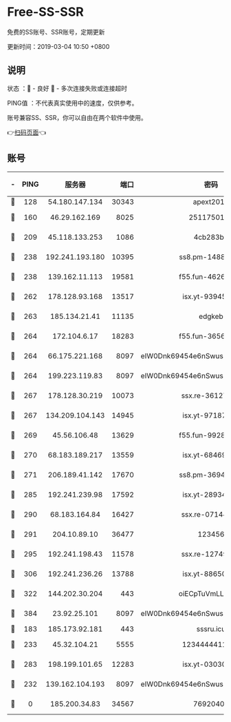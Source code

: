 # Free-SS-SSR

免费的SS账号、SSR账号，定期更新

更新时间：2019-03-04 10:50 +0800

## 说明

状态     ：🙂 - 良好 🙁 - 多次连接失败或连接超时

PING值   ：不代表真实使用中的速度，仅供参考。

账号兼容SS、SSR，你可以自由在两个软件中使用。

👉[扫码页面](https://liesauer.github.io/free-ss-ssr.github.io/)👈

## 账号

|-|PING|服务器|端口|密码|加密方式|区域|
|:----:|:----:|:-----:|-----:|:----:|:----:|:----:|
|🙂|128|54.180.147.134|30343|apext2019|chacha20|KR|
|🙂|160|46.29.162.169|8025|2511750146|aes-256-cfb|RU|
|🙂|209|45.118.133.253|1086|4cb283b8|aes-256-cfb|SG|
|🙂|238|192.241.193.180|10395|ss8.pm-14887083|aes-256-cfb|US|
|🙂|238|139.162.11.113|19581|f55.fun-46262690|aes-256-cfb|SG|
|🙂|262|178.128.93.168|13517|isx.yt-93945310|aes-256-cfb|SG|
|🙂|263|185.134.21.41|11135|edgkeb|aes-256-cfb|GB|
|🙂|264|172.104.6.17|18283|f55.fun-36565083|aes-256-cfb|US|
|🙂|264|66.175.221.168|8097|eIW0Dnk69454e6nSwuspv9DmS201tQ0D|aes-256-cfb|US|
|🙂|264|199.223.119.83|8097|eIW0Dnk69454e6nSwuspv9DmS201tQ0D|aes-256-cfb|US|
|🙂|267|178.128.30.219|10073|ssx.re-36127052|aes-256-cfb|SG|
|🙂|267|134.209.104.143|14945|isx.yt-97187184|aes-256-cfb|SG|
|🙂|269|45.56.106.48|13629|f55.fun-99286814|aes-256-cfb|US|
|🙂|270|68.183.189.217|13559|isx.yt-68469421|aes-256-cfb|SG|
|🙂|271|206.189.41.142|17670|ss8.pm-36944551|aes-256-cfb|SG|
|🙂|285|192.241.239.98|17592|isx.yt-28934471|aes-256-cfb|US|
|🙂|290|68.183.164.84|16427|ssx.re-07144593|aes-256-cfb|US|
|🙂|291|204.10.89.10|36477|123456|aes-256-cfb|US|
|🙂|295|192.241.198.43|11578|ssx.re-12749222|aes-256-cfb|US|
|🙂|306|192.241.236.26|13788|isx.yt-88650870|aes-256-cfb|US|
|🙂|322|144.202.30.204|443|oiECpTuVmLLxk4Ts|aes-256-cfb|US|
|🙂|384|23.92.25.101|8097|eIW0Dnk69454e6nSwuspv9DmS201tQ0D|aes-256-cfb|US|
|🙂|183|185.173.92.181|443|sssru.icu|rc4-md5|RU|
|🙂|233|45.32.104.21|5555|1234444411111|aes-256-cfb|SG|
|🙂|283|198.199.101.65|12283|isx.yt-03030510|aes-256-cfb|US|
|🙁|232|139.162.104.193|8097|eIW0Dnk69454e6nSwuspv9DmS201tQ0D|aes-256-cfb|JP|
|🙁|0|185.200.34.83|34567|76920400|aes-256-cfb|US|
